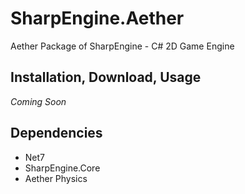 # SharpEngine.Aether

Aether Package of SharpEngine - C# 2D Game Engine

## Installation, Download, Usage

*Coming Soon*

## Dependencies

- Net7
- SharpEngine.Core
- Aether Physics
